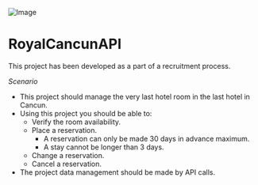 ![Image](https://gpezatest.com/Logo_RC_web_sm.png)
# RoyalCancunAPI

This project has been developed as a part of a recruitment process.

*Scenario* 
* This project should manage the very last hotel room in the last hotel in Cancun.
* Using this project you should be able to:
  * Verify the room availability.
  * Place a reservation.
    * A reservation can only be made 30 days in advance maximum.
    * A stay cannot be longer than 3 days.
  * Change a reservation.
  * Cancel a reservation.
* The project data management should be made by API calls.
